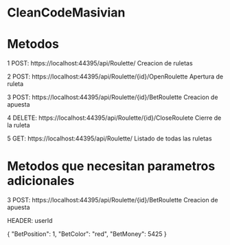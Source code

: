 # CleanCodeMasivian




# Metodos

1 POST: https://localhost:44395/api/Roulette/ Creacion de ruletas

2 POST: https://localhost:44395/api/Roulette/{id}/OpenRoulette Apertura de ruleta

3 POST: https://localhost:44395/api/Roulette/{id}/BetRoulette Creacion de apuesta

4 DELETE: https://localhost:44395/api/Roulette/{id}/CloseRoulete Cierre de la ruleta

5 GET: https://localhost:44395/api/Roulette/ Listado de todas las ruletas


# Metodos que necesitan parametros adicionales

3 POST: https://localhost:44395/api/Roulette/{id}/BetRoulette Creacion de apuesta

HEADER: userId

{
    "BetPosition": 1,
    "BetColor": "red",
    "BetMoney": 5425
}
